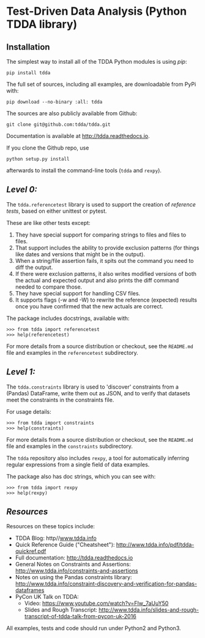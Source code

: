 Test-Driven Data Analysis (Python TDDA library)
===============================================

Installation
------------

The simplest way to install all of the TDDA Python modules is using *pip*:

    pip install tdda

The full set of sources, including all examples, are downloadable from
PyPi with:

    pip download --no-binary :all: tdda

The sources are also publicly available from Github:

    git clone git@github.com:tdda/tdda.git

Documentation is available at http://tdda.readthedocs.io.

If you clone the Github repo, use

    python setup.py install

afterwards to install the command-line tools (`tdda` and `rexpy`).


*Level 0:*
----------

The `tdda.referencetest` library is used to support
the creation of *reference tests*, based on either unittest or pytest.

These are like other tests except:

  1. They have special support for comparing strings to files
     and files to files.
  2. That support includes the ability to provide exclusion patterns
     (for things like dates and versions that might be in the output).
  3. When a string/file assertion fails, it spits out the command you
     need to diff the output.
  4. If there were exclusion patterns, it also writes modified versions
     of both the actual and expected output and also prints the diff
     command needed to compare those.
  5. They have special support for handling CSV files.
  6. It supports flags (-w and -W)  to rewrite the reference (expected)
     results once you have confirmed that the new actuals are correct.

The package includes docstrings, available with:

    >>> from tdda import referencetest
    >>> help(referencetest)

For more details from a source distribution or checkout, see the `README.md`
file and examples in the `referencetest` subdirectory.

*Level 1:*
----------

The `tdda.constraints` library is used to 'discover' constraints
from a (Pandas) DataFrame, write them out as JSON, and to verify that
datasets meet the constraints in the constraints file.

For usage details:

    >>> from tdda import constraints
    >>> help(constraints)

For more details from a source distribution or checkout, see the `README.md`
file and examples in the `constraints` subdirectory.

The `tdda` repository also includes `rexpy`, a tool for automatically
inferring regular expressions from a single field of data examples.

The package also has doc strings, which you can see with:

    >>> from tdda import rexpy
    >>> help(rexpy)

*Resources*
-----------

Resources on these topics include:

  * TDDA Blog: http//www.tdda.info
  * Quick Reference Guide ("Cheatsheet"): http://www.tdda.info/pdf/tdda-quickref.pdf
  * Full documentation: http://tdda.readthedocs.io
  * General Notes on Constraints and Assertions: http://www.tdda.info/constraints-and-assertions
  * Notes on using the Pandas constraints library:
    http://www.tdda.info/constraint-discovery-and-verification-for-pandas-dataframes
  * PyCon UK Talk on TDDA:
      - Video: https://www.youtube.com/watch?v=FIw_7aUuY50
      - Slides and Rough Transcript:   http://www.tdda.info/slides-and-rough-transcript-of-tdda-talk-from-pycon-uk-2016

All examples, tests and code should run under Python2 and Python3.

